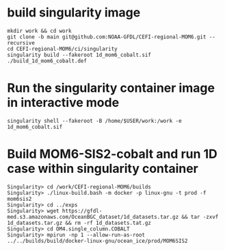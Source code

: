 # build singularity image
```console
mkdir work && cd work
git clone -b main git@github.com:NOAA-GFDL/CEFI-regional-MOM6.git --recursive
cd CEFI-regional-MOM6/ci/singularity
singularity build --fakeroot 1d_mom6_cobalt.sif ./build_1d_mom6_cobalt.def
```

# Run the singularity container image in interactive mode
```console
singularity shell --fakeroot -B /home/$USER/work:/work -e 1d_mom6_cobalt.sif 
```
# Build MOM6-SIS2-cobalt and run 1D case within singularity container
```console
Singularity> cd /work/CEFI-regional-MOM6/builds
Singularity> ./linux-build.bash -m docker -p linux-gnu -t prod -f mom6sis2
Singularity> cd ../exps
Singularity> wget https://gfdl-med.s3.amazonaws.com/OceanBGC_dataset/1d_datasets.tar.gz && tar -zxvf 1d_datasets.tar.gz && rm -rf 1d_datasets.tat.gz
Singularity> cd OM4.single_column.COBALT
Singularity> mpirun -np 1 --allow-run-as-root ../../builds/build/docker-linux-gnu/ocean_ice/prod/MOM6SIS2
```
